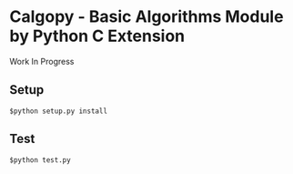 # Calgopy - Basic Algorithms Module by Python C Extension
Work In Progress

## Setup
```
$python setup.py install
```

## Test
```
$python test.py
```